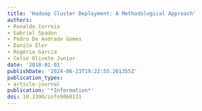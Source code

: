 ```yaml
---
title: 'Hadoop Cluster Deployment: A Methodological Approach'
authors:
- Ronaldo Correia
- Gabriel Spadon
- Pedro De Andrade Gomes
- Danilo Eler
- Rogério Garcia
- Celso Olivete Junior
date: '2018-01-01'
publishDate: '2024-06-23T19:22:55.261355Z'
publication_types:
- article-journal
publication: '*Information*'
doi: 10.3390/info9060131
---
```

